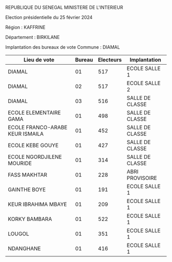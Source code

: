 REPUBLIQUE DU SENEGAL MINISTERE DE L'INTERIEUR

Election présidentielle du 25 février 2024

Région : KAFFRINE

Département : BIRKILANE

Implantation des bureaux de vote Commune : DIAMAL

| Lieu de vote | Bureau | Electeurs | Implantation |
| - | - | - | - |
| DIAMAL | 01 | 517 | ECOLE SALLE 1 |
| DIAMAL | 02 | 517 | ECOLE SALLE 2 |
| DIAMAL | 03 | 516 | SALLE DE CLASSE |
| ECOLE ELEMENTAIRE GAMA | 01 | 498 | SALLE DE CLASSE |
| ECOLE FRANCO-ARABE KEUR ISMAILA | 01 | 452 | SALLE DE CLASSE |
| ECOLE KEBE GOUYE | 01 | 427 | SALLE DE CLASSE |
| ECOLE NGORDJILENE MOURIDE | 01 | 314 | SALLE DE CLASSE |
| FASS MAKHTAR | 01 | 228 | ABRI PROVISOIRE |
| GAINTHE BOYE | 01 | 191 | ECOLE SALLE 1 |
| KEUR IBRAHIMA MBAYE | 01 | 209 | ECOLE SALLE 1 |
| KORKY BAMBARA | 01 | 522 | ECOLE SALLE 1 |
| LOUGOL | 01 | 351 | ECOLE SALLE 1 |
| NDANGHANE | 01 | 416 | ECOLE SALLE 1 |

<!-- PageNumber="2/9" -->
